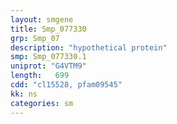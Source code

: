 ```yaml
---
layout: smgene
title: Smp_077330
grp: Smp_07
description: "hypothetical protein"
smp: Smp_077330.1
uniprot: "G4VTM9"
length:   699
cdd: "cl15528, pfam09545"
kk: ns
categories: sm
---
```

